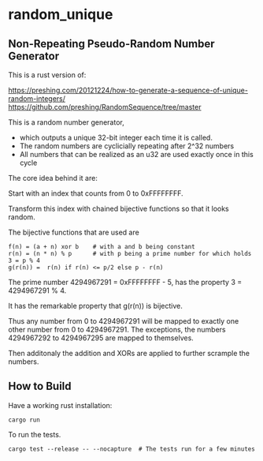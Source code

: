 # random_unique

## Non-Repeating Pseudo-Random Number Generator

This is a rust version of:

https://preshing.com/20121224/how-to-generate-a-sequence-of-unique-random-integers/
https://github.com/preshing/RandomSequence/tree/master

This is a random number generator, 
* which outputs a unique 32-bit integer each time it is called. 
* The random numbers are cyclicially repeating after 2^32 numbers
* All numbers that can be realized as an u32 are used exactly once in this cycle



The core idea behind it are:

Start with an index that counts from 0 to 0xFFFFFFFF.

Transform this index with chained bijective functions so that it looks random.

The bijective functions that are used are

```
f(n) = (a + n) xor b    # with a and b being constant 
r(n) = (n * n) % p      # with p being a prime number for which holds 3 = p % 4
g(r(n)) =  r(n) if r(n) <= p/2 else p - r(n)
```

The prime number 4294967291 = 0xFFFFFFFF - 5, has the property 3 = 4294967291 % 4.

It has the remarkable property that g(r(n)) is bijective.

Thus any number from 0 to 4294967291 will be mapped to exactly one other number from 0 to 4294967291. The exceptions, the numbers 4294967292 to 4294967295 are mapped to themselves.

Then additonaly the addition and XORs are applied to further scrample the numbers.

## How to Build

Have a working rust installation:

```
cargo run
```

To run the tests.
```
cargo test --release -- --nocapture  # The tests run for a few minutes 
```